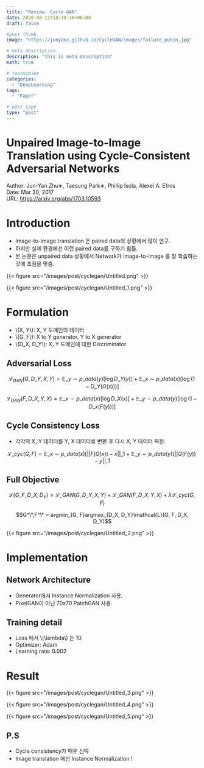```yaml
---
title: "Review: Cycle GAN"
date: 2020-08-11T18:30:46+06:00
draft: false

#post thumb
image: "https://junyanz.github.io/CycleGAN/images/failure_putin.jpg"

# meta description
description: "this is meta description"
math: true

# taxonomies
categories:
  - "DeepLearning"
tags:
  - "Paper"

# post type
type: "post"
---
```


# Unpaired Image-to-Image Translation using Cycle-Consistent Adversarial Networks

Author: Jun-Yan Zhu∗, Taesung Park∗, Phillip Isola, Alexei A. Efros  
Date: Mar 30, 2017  
URL: https://arxiv.org/abs/1703.10593

# Introduction

- Image-to-image translation 은 paired data의 상황에서 많이 연구.
- 하지만 실제 환경에선 이런 paired data를 구하기 힘듦.
- 본 논문은 unpaired data 상황에서 Network가 image-to-image 를 잘 학습하는 것에 초점을 맞춤.

{{< figure src="/images/post/cyclegan/Untitled.png" >}}

{{< figure src="/images/post/cyclegan/Untitled_1.png" >}}

# Formulation

- \\(X, Y\\): X, Y 도메인의 데이터
- \\(G, F\\): X to Y generator, Y to X generator
- \\(D\_X, D\_Y\\): X, Y 도메인에 대한 Discriminator

## Adversarial Loss

$$\mathcal{L}_{GAN}(G, D\_Y, X, Y) = \mathbb{E}\_{y\sim p\_{data}(y)}[\log D\_Y(y)] + \mathbb{E}\_{x\sim p\_{data}(x)}[\log (1 - D\_Y(G(x)))]$$

$$\mathcal{L}_{GAN}(F, D\_X, Y, X) = \mathbb{E}\_{x\sim p\_{data}(x)}[\log D\_X(x)] + \mathbb{E}\_{y\sim p\_{data}(y)}[\log (1 - D\_x(F(y)))]$$

## Cycle Consistency Loss

- 각각의 X, Y 데이터를 Y, X 데이터로 변환 후 다시  X, Y 데이터 복원.

$$\mathcal{L}\_{cyc}(G, F) = \mathbb{E}\_{x\sim p\_{data}(x)}[||F(G(x)) - x||\_1 + \mathbb{E}\_{y\sim p\_{data}(y)}[||G(F(y)) - y||\_1$$

## Full Objective

$$\mathcal{L}(G, F, D\_X, D_Y) = \mathcal{L}\_{GAN}(G, D\_Y, X, Y) + \mathcal{L}\_{GAN}(F, D\_X, Y, X) + \lambda\mathcal{L}\_{cyc}(G, F)$$

$$G^\*,F^\* = argmin_{G, F}argmax_{D_X, D_Y}\mathcal{L}(G, F, D_X, D_Y)$$

{{< figure src="/images/post/cyclegan/Untitled_2.png" >}}

# Implementation

## Network Architecture

- Generator에서 Instance Normalization 사용.
- PixelGAN이 아닌 70x70 PatchGAN 사용.

## Training detail

- Loss 에서 \\(\lambda\\) 는 10.
- Optimizer: Adam
- Learning rate: 0.002

# Result

{{< figure src="/images/post/cyclegan/Untitled_3.png" >}}

{{< figure src="/images/post/cyclegan/Untitled_4.png" >}}

{{< figure src="/images/post/cyclegan/Untitled_5.png" >}}

## P.S

- Cycle consistency가 매우 신박
- Image translation 에선 Instance Normalization !